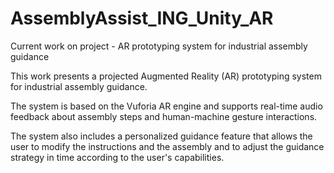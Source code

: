 # AssemblyAssist_ING_Unity_AR
Current work on project - AR prototyping system for industrial assembly guidance

This work presents a projected Augmented Reality (AR) prototyping system for industrial assembly guidance. 

The system is based on the Vuforia AR engine and supports real-time audio feedback about assembly steps and human-machine gesture interactions. 

The system also includes a personalized guidance feature that allows the user to modify the instructions and the assembly and to adjust the guidance strategy in time according to the user's capabilities.
